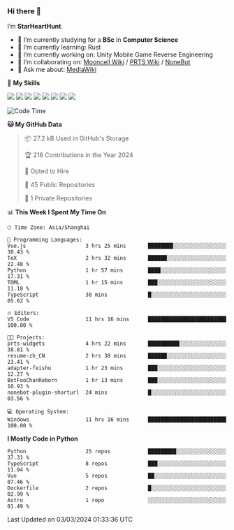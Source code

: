 ### Hi there 👋

I’m **StarHeartHunt**.

- 🏫 I’m currently studying for a **BSc** in **Computer Science**
- 🌱 I’m currently learning: Rust
- 🔭 I’m currently working on: Unity Mobile Game Reverse Engineering
- 👯 I’m collaborating on: [Mooncell Wiki](https://fgo.wiki/) / [PRTS Wiki](http://prts.wiki/) / [NoneBot](https://github.com/nonebot)
- 💬 Ask me about: [MediaWiki](https://www.mediawiki.org)

🌟 **My Skills**

![](https://img.shields.io/badge/-Python-3e74a2?style=flat-square&logo=Python&logoColor=fff)
![](https://img.shields.io/badge/-Node.js-339933?style=flat-square&logo=node.js&logoColor=fff)
![](https://img.shields.io/badge/-Vue-4fc08d?style=flat-square&logo=vue.js&logoColor=fff)
![](https://img.shields.io/badge/-React-2d98ce?style=flat-square&logo=React&logoColor=fff)
![](https://img.shields.io/badge/-TypeScript-3178C6?style=flat-square&logo=TypeScript&logoColor=fff)
![](https://img.shields.io/badge/-Docker-2496ED?style=flat-square&logo=Docker&logoColor=fff)
![](https://img.shields.io/badge/-Linux-000000?style=flat-square&logo=Linux&logoColor=fff)
![](https://img.shields.io/badge/-Dotnet-512bd4?style=flat-square&logo=.net&logoColor=fff)

<!--START_SECTION:waka-->
![Code Time](http://img.shields.io/badge/Code%20Time-907%20hrs%208%20mins-blue)

**🐱 My GitHub Data** 

> 📦 27.2 kB Used in GitHub's Storage 
 > 
> 🏆 218 Contributions in the Year 2024
 > 
> 💼 Opted to Hire
 > 
> 📜 45 Public Repositories 
 > 
> 🔑 1 Private Repositories 
 > 
📊 **This Week I Spent My Time On** 

```text
🕑︎ Time Zone: Asia/Shanghai

💬 Programming Languages: 
Vue.js                   3 hrs 25 mins       ████████░░░░░░░░░░░░░░░░░   30.43 % 
TeX                      2 hrs 32 mins       ██████░░░░░░░░░░░░░░░░░░░   22.48 % 
Python                   1 hr 57 mins        ████░░░░░░░░░░░░░░░░░░░░░   17.31 % 
TOML                     1 hr 15 mins        ███░░░░░░░░░░░░░░░░░░░░░░   11.18 % 
TypeScript               38 mins             █░░░░░░░░░░░░░░░░░░░░░░░░   05.62 % 

🔥 Editors: 
VS Code                  11 hrs 16 mins      █████████████████████████   100.00 % 

🐱‍💻 Projects: 
prts-widgets             4 hrs 22 mins       ██████████░░░░░░░░░░░░░░░   38.81 % 
resume-zh_CN             2 hrs 38 mins       ██████░░░░░░░░░░░░░░░░░░░   23.41 % 
adapter-feishu           1 hr 23 mins        ███░░░░░░░░░░░░░░░░░░░░░░   12.27 % 
BotFooChanReborn         1 hr 13 mins        ███░░░░░░░░░░░░░░░░░░░░░░   10.93 % 
nonebot-plugin-shorturl  24 mins             █░░░░░░░░░░░░░░░░░░░░░░░░   03.56 % 

💻 Operating System: 
Windows                  11 hrs 16 mins      █████████████████████████   100.00 % 
```

**I Mostly Code in Python** 

```text
Python                   25 repos            █████████░░░░░░░░░░░░░░░░   37.31 % 
TypeScript               8 repos             ███░░░░░░░░░░░░░░░░░░░░░░   11.94 % 
Vue                      5 repos             ██░░░░░░░░░░░░░░░░░░░░░░░   07.46 % 
Dockerfile               2 repos             █░░░░░░░░░░░░░░░░░░░░░░░░   02.99 % 
Astro                    1 repo              ░░░░░░░░░░░░░░░░░░░░░░░░░   01.49 % 
```




 Last Updated on 03/03/2024 01:33:36 UTC
<!--END_SECTION:waka-->
